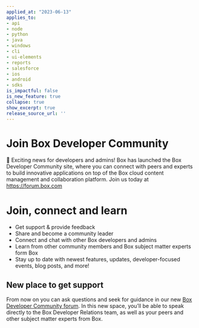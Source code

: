 ```yaml
---
applied_at: "2023-06-13"
applies_to: 
- api
- node
- python
- java
- windows
- cli
- ui-elements
- reports
- salesforce
- ios
- android
- sdks
is_impactful: false
is_new_feature: true
collapse: true
show_excerpt: true
release_source_url: ''
---
```


# Join Box Developer Community 

👋 Exciting news for developers and admins! Box has launched the Box Developer Community site, where you can connect with peers and experts to build innovative applications on top of the Box cloud content management and collaboration platform. Join us today at https://forum.box.com

<!-- more -->

# Join, connect and learn

* Get support & provide feedback
* Share and become a community leader
* Connect and chat with other Box developers and admins 
* Learn from other community members and Box subject matter experts form Box
* Stay up to date with newest features, updates, developer-focused events, blog posts, and more!

## New place to get support

From now on you can ask questions and seek for guidance in our new [Box Developer Community forum][1]. In this new space, you’ll be able to speak directly to the Box Developer Relations team, as well as your peers and other subject matter experts from Box.

[1]: https://forum.box.com/